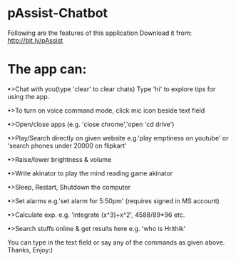 # pAssist-Chatbot
Following are the features of this application
Download it from: http://bit.ly/pAssist 

# The app can: 
•>Chat with you(type 'clear' to clear chats)
  Type 'hi' to explore tips for using the app.

•>To turn on voice command mode, click mic icon beside text field

•>Open/close apps (e.g. 'close chrome','open 'cd drive')

•>Play/Search directly on given website e.g.'play emptiness on youtube'
			     or 'search phones under 20000 on flipkart'
 
•>Raise/lower brightness & volume

•>Write akinator to play the mind reading game akinator

•>Sleep, Restart, Shutdown the computer

•>Set alarms e.g.'set alarm for 5:50pm' (requires signed in MS account)

•>Calculate exp. e.g. 'integrate (x^3)+x^2', 4588/89*96 etc.

•>Search stuffs online & get results here e.g. 'who is Hrithik'

You can type in the text field or say any of the commands as given above.
Thanks, Enjoy:)
